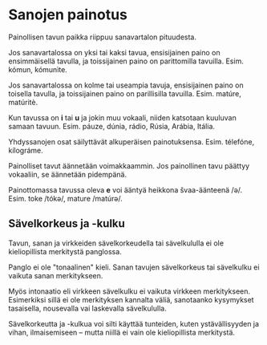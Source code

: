 # Sanojen painotus

Painollisen tavun paikka riippuu sanavartalon pituudesta.

Jos sanavartalossa on yksi tai kaksi tavua, ensisijainen paino on ensimmäisellä tavulla, ja toissijainen paino on parittomilla tavuilla.
Esim. kómun, kómunìte.

Jos sanavartalossa on kolme tai useampia tavuja, ensisijainen paino on toisella tavulla, ja toissijainen paino on parillisilla tavuilla.
Esim. matúre, matúritè.

Kun tavussa on **i** tai **u** ja jokin muu vokaali, niiden katsotaan kuuluvan samaan tavuun.
Esim. páuze, dúnia, rádio, Rúsia, Arábia, Itália.

Yhdyssanojen osat säilyttävät alkuperäisen painotuksensa.
Esim. télefóne, kílográme.

Painolliset tavut äännetään voimakkaammin.
Jos painollinen tavu päättyy vokaaliin, se äännetään pidempänä.

Painottomassa tavussa oleva **e** voi ääntyä heikkona švaa-äänteenä /ə/.
Esim. toke /tókə/, mature /matúrə/.


## Sävelkorkeus ja -kulku

Tavun, sanan ja virkkeiden sävelkorkeudella tai sävelkululla ei ole kieliopillista merkitystä panglossa.

Panglo ei ole "tonaalinen" kieli.
Sanan tavujen sävelkorkeus tai sävelkulku ei vaikuta sanan merkitykseen.

Myös intonaatio eli virkkeen sävelkulku ei vaikuta virkkeen merkitykseen.
Esimerkiksi sillä ei ole merkityksen kannalta väliä, sanotaanko kysymykset tasaisella, nousevalla vai laskevalla sävelkululla.

Sävelkorkeutta ja -kulkua voi silti käyttää tunteiden, kuten ystävällisyyden ja vihan, ilmaisemiseen
– mutta niillä ei vain ole kieliopillista merkitystä.

